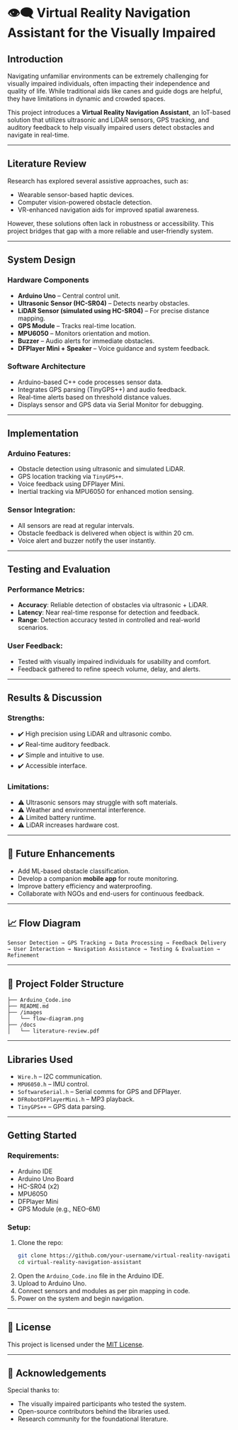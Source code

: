 
# 👁️‍🗨️ Virtual Reality Navigation Assistant for the Visually Impaired

##  Introduction

Navigating unfamiliar environments can be extremely challenging for visually impaired individuals, often impacting their independence and quality of life. While traditional aids like canes and guide dogs are helpful, they have limitations in dynamic and crowded spaces.

This project introduces a **Virtual Reality Navigation Assistant**, an IoT-based solution that utilizes ultrasonic and LiDAR sensors, GPS tracking, and auditory feedback to help visually impaired users detect obstacles and navigate in real-time.

---

## Literature Review

Research has explored several assistive approaches, such as:
- Wearable sensor-based haptic devices.
- Computer vision-powered obstacle detection.
- VR-enhanced navigation aids for improved spatial awareness.

However, these solutions often lack in robustness or accessibility. This project bridges that gap with a more reliable and user-friendly system.

---

##  System Design

### Hardware Components
- **Arduino Uno** – Central control unit.
- **Ultrasonic Sensor (HC-SR04)** – Detects nearby obstacles.
- **LiDAR Sensor (simulated using HC-SR04)** – For precise distance mapping.
- **GPS Module** – Tracks real-time location.
- **MPU6050** – Monitors orientation and motion.
- **Buzzer** – Audio alerts for immediate obstacles.
- **DFPlayer Mini + Speaker** – Voice guidance and system feedback.

### Software Architecture
- Arduino-based C++ code processes sensor data.
- Integrates GPS parsing (TinyGPS++) and audio feedback.
- Real-time alerts based on threshold distance values.
- Displays sensor and GPS data via Serial Monitor for debugging.

---

## Implementation

### Arduino Features:
- Obstacle detection using ultrasonic and simulated LiDAR.
- GPS location tracking via `TinyGPS++`.
- Voice feedback using DFPlayer Mini.
- Inertial tracking via MPU6050 for enhanced motion sensing.

### Sensor Integration:
- All sensors are read at regular intervals.
- Obstacle feedback is delivered when object is within 20 cm.
- Voice alert and buzzer notify the user instantly.

---

##  Testing and Evaluation

### Performance Metrics:
- **Accuracy**: Reliable detection of obstacles via ultrasonic + LiDAR.
- **Latency**: Near real-time response for detection and feedback.
- **Range**: Detection accuracy tested in controlled and real-world scenarios.

### User Feedback:
- Tested with visually impaired individuals for usability and comfort.
- Feedback gathered to refine speech volume, delay, and alerts.

---

## Results & Discussion

### Strengths:
- ✔️ High precision using LiDAR and ultrasonic combo.
- ✔️ Real-time auditory feedback.
- ✔️ Simple and intuitive to use.
- ✔️ Accessible interface.

### Limitations:
- ⚠️ Ultrasonic sensors may struggle with soft materials.
- ⚠️ Weather and environmental interference.
- ⚠️ Limited battery runtime.
- ⚠️ LiDAR increases hardware cost.

---

## 🔄 Future Enhancements
- Add ML-based obstacle classification.
- Develop a companion **mobile app** for route monitoring.
- Improve battery efficiency and waterproofing.
- Collaborate with NGOs and end-users for continuous feedback.

---

## 📈 Flow Diagram
```text
Sensor Detection → GPS Tracking → Data Processing → Feedback Delivery → User Interaction → Navigation Assistance → Testing & Evaluation → Refinement
```

---

## 🧾 Project Folder Structure
```
├── Arduino_Code.ino
├── README.md
├── /images
│   └── flow-diagram.png
├── /docs
│   └── literature-review.pdf
```

---

##  Libraries Used
- `Wire.h` – I2C communication.
- `MPU6050.h` – IMU control.
- `SoftwareSerial.h` – Serial comms for GPS and DFPlayer.
- `DFRobotDFPlayerMini.h` – MP3 playback.
- `TinyGPS++` – GPS data parsing.

---

##  Getting Started

### Requirements:
- Arduino IDE
- Arduino Uno Board
- HC-SR04 (x2)
- MPU6050
- DFPlayer Mini
- GPS Module (e.g., NEO-6M)

### Setup:
1. Clone the repo:
   ```bash
   git clone https://github.com/your-username/virtual-reality-navigation-assistant
   cd virtual-reality-navigation-assistant
   ```
2. Open the `Arduino_Code.ino` file in the Arduino IDE.
3. Upload to Arduino Uno.
4. Connect sensors and modules as per pin mapping in code.
5. Power on the system and begin navigation.

---


## 📃 License

This project is licensed under the [MIT License](LICENSE).

---

## 🤝 Acknowledgements

Special thanks to:
- The visually impaired participants who tested the system.
- Open-source contributors behind the libraries used.
- Research community for the foundational literature.
